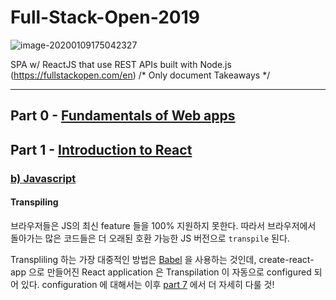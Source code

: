# Full-Stack-Open-2019

![image-20200109175042327](../REACT_study/Udemy/images/image-20200109175042327.png)

SPA w/ ReactJS that use REST APIs built with Node.js (https://fullstackopen.com/en)
/* Only document Takeaways */

---

## Part 0 - [Fundamentals of Web apps](https://fullstackopen.com/en/part0)



## Part 1 - [Introduction to React](https://fullstackopen.com/en/part1)

### [b) Javascript](https://fullstackopen.com/en/part1/javascript)

#### Transpiling

브라우저들은 JS의 최신 feature 들을 100% 지원하지 못한다. 따라서 브라우저에서 돌아가는 많은 코드들은 더 오래된 호환 가능한 JS 버전으로 `transpile` 된다.  

Transpliling 하는 가장 대중적인 방법은 [Babel](https://babeljs.io/) 을 사용하는 것인데, create-react-app 으로 만들어진 React application 은 Transpilation 이 자동으로 configured 되어 있다. configuration 에 대해서는 이후 [part 7](https://fullstackopen.com/part7) 에서 더 자세히 다룰 것!

